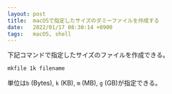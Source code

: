 ```yaml
---
layout: post
title:  macOSで指定したサイズのダミーファイルを作成する
date:   2022/01/17 08:30:14 +0900
tags:   macOS, shell
---
```


下記コマンドで指定したサイズのファイルを作成できる。

```sh
mkfile 1k filename
```

単位は`b` (Bytes), `k` (KB), `m` (MB), `g` (GB)が指定できる。
